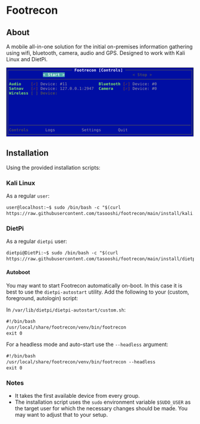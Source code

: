 # Footrecon

## About

A mobile all-in-one solution for the initial on-premises information gathering using wifi, bluetooth, camera, audio and GPS. Designed to work with Kali Linux and DietPi.

![Footrecon - main view](docs/footrecon-screenshot.png)

## Installation

Using the provided installation scripts:

### Kali Linux

As a regular `user`:

    user@localhost:~$ sudo /bin/bash -c "$(curl https://raw.githubusercontent.com/tasooshi/footrecon/main/install/kali.sh)"

### DietPi

As a regular `dietpi` user:

    dietpi@DietPi:~$ sudo /bin/bash -c "$(curl https://raw.githubusercontent.com/tasooshi/footrecon/main/install/dietpi.sh)"

#### Autoboot

You may want to start Footrecon automatically on-boot. In this case it is best to use the `dietpi-autostart` utility. Add the following to your (custom, foreground, autologin) script:

In `/var/lib/dietpi/dietpi-autostart/custom.sh`:

    #!/bin/bash
    /usr/local/share/footrecon/venv/bin/footrecon
    exit 0

For a headless mode and auto-start use the `--headless` argument:

    #!/bin/bash
    /usr/local/share/footrecon/venv/bin/footrecon --headless
    exit 0

### Notes

* It takes the first available device from every group.
* The installation script uses the `sudo` environment variable `$SUDO_USER` as the target user for which the necessary changes should be made. You may want to adjust that to your setup.
